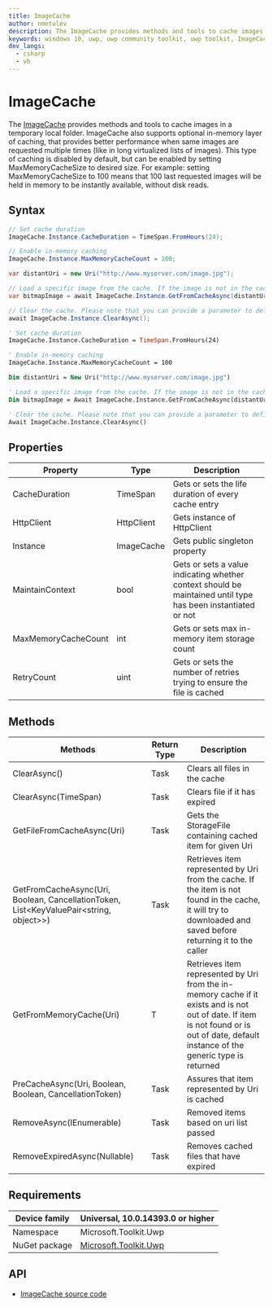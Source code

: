 ```yaml
---
title: ImageCache
author: nmetulev
description: The ImageCache provides methods and tools to cache images in a temporary local folder.
keywords: windows 10, uwp, uwp community toolkit, uwp toolkit, ImageCache
dev_langs:
  - csharp
  - vb
---
```


# ImageCache

The [ImageCache](https://docs.microsoft.com/dotnet/api/microsoft.toolkit.uwp.ui.imagecache) provides methods and tools to cache images in a temporary local folder. ImageCache also supports optional in-memory layer of caching, that provides better performance when same images are requested multiple times (like in long virtualized lists of images). This type of caching is disabled by default, but can be enabled by setting MaxMemoryCacheSize to desired size. For example: setting MaxMemoryCacheSize to 100 means that 100 last requested images will be held in memory to be instantly available, without disk reads.

## Syntax

```csharp
// Set cache duration
ImageCache.Instance.CacheDuration = TimeSpan.FromHours(24);

// Enable in-memory caching
ImageCache.Instance.MaxMemoryCacheCount = 100;

var distantUri = new Uri("http://www.myserver.com/image.jpg");

// Load a specific image from the cache. If the image is not in the cache, ImageCache will try to download and store it
var bitmapImage = await ImageCache.Instance.GetFromCacheAsync(distantUri);

// Clear the cache. Please note that you can provide a parameter to define a timespan from now to select cache entries to delete.
await ImageCache.Instance.ClearAsync();	
```
```vb
' Set cache duration
ImageCache.Instance.CacheDuration = TimeSpan.FromHours(24)

' Enable in-memory caching
ImageCache.Instance.MaxMemoryCacheCount = 100

Dim distantUri = New Uri("http://www.myserver.com/image.jpg")

' Load a specific image from the cache. If the image is not in the cache, ImageCache will try to download and store it
Dim bitmapImage = Await ImageCache.Instance.GetFromCacheAsync(distantUri)

' Clear the cache. Please note that you can provide a parameter to define a timespan from now to select cache entries to delete.
Await ImageCache.Instance.ClearAsync()
```

## Properties

| Property | Type | Description |
| -- | -- | -- |
| CacheDuration | TimeSpan | Gets or sets the life duration of every cache entry |
| HttpClient | HttpClient | Gets instance of HttpClient |
| Instance | ImageCache | Gets public singleton property |
| MaintainContext | bool | Gets or sets a value indicating whether context should be maintained until type has been instantiated or not |
| MaxMemoryCacheCount | int | Gets or sets max in-memory item storage count |
| RetryCount | uint | Gets or sets the number of retries trying to ensure the file is cached |

## Methods

| Methods | Return Type | Description |
| -- | -- | -- |
| ClearAsync() | Task | Clears all files in the cache |
| ClearAsync(TimeSpan) | Task | Clears file if it has expired |
| GetFileFromCacheAsync(Uri) | Task<StorageFile> | Gets the StorageFile containing cached item for given Uri |
| GetFromCacheAsync(Uri, Boolean, CancellationToken, List<KeyValuePair<string, object>>) | Task<T> | Retrieves item represented by Uri from the cache. If the item is not found in the cache, it will try to downloaded and saved before returning it to the caller |
| GetFromMemoryCache(Uri) | T | Retrieves item represented by Uri from the in-memory cache if it exists and is not out of date. If item is not found or is out of date, default instance of the generic type is returned |
| PreCacheAsync(Uri, Boolean, Boolean, CancellationToken) | Task | Assures that item represented by Uri is cached |
| RemoveAsync(IEnumerable) | Task | Removed items based on uri list passed |
| RemoveExpiredAsync(Nullable) | Task | Removes cached files that have expired |

## Requirements

| Device family | Universal, 10.0.14393.0 or higher |
| --- | --- |
| Namespace | Microsoft.Toolkit.Uwp |
| NuGet package | [Microsoft.Toolkit.Uwp](https://www.nuget.org/packages/Microsoft.Toolkit.Uwp/) |

## API

* [ImageCache source code](https://github.com/Microsoft/UWPCommunityToolkit/blob/master/Microsoft.Toolkit.Uwp.UI/Cache/ImageCache.cs)

